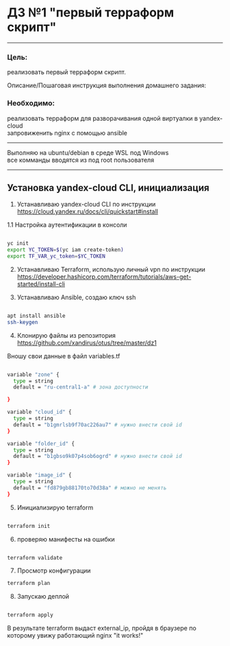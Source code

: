 # ДЗ №1 "первый терраформ скрипт"

---

### Цель:
реализовать первый терраформ скрипт.  

Описание/Пошаговая инструкция выполнения домашнего задания:

### Необходимо:

реализовать терраформ для разворачивания одной виртуалки в yandex-cloud  
запровиженить nginx с помощью ansible  

---

Выполняю на ubuntu/debian в среде WSL под Windows  
все комманды вводятся из под root пользователя

---

## Установка yandex-cloud CLI, инициализация

1. Устанавливаю yandex-cloud CLI по инструкции https://cloud.yandex.ru/docs/cli/quickstart#install  

1.1 Настройка аутентификации в консоли

```bash

yc init
export YC_TOKEN=$(yc iam create-token)
export TF_VAR_yc_token=$YC_TOKEN

```

2. Устанавливаю Terraform, использую личный vpn по инструкции https://developer.hashicorp.com/terraform/tutorials/aws-get-started/install-cli

3. Устанавливаю Ansible, создаю ключ ssh


```bash

apt install ansible
ssh-keygen

```

4. Клонирую файлы из репозитория https://github.com/xandirus/otus/tree/master/dz1

Вношу свои данные в файл variables.tf  

```bash

variable "zone" {
  type = string
  default = "ru-central1-a" # зона доступности

}

variable "cloud_id" {
  type = string
  default = "b1gmrlsb9f70ac226au7" # нужно внести свой id
}

variable "folder_id" {
  type = string
  default = "b1gbso9k07p4sob6ogrd" # нужно внести свой id 
}

variable "image_id" {
  type = string
  default = "fd879gb88170to70d38a" # можно не менять
}

```

5. Инициализирую terraform

```bash

terraform init

```

6. проверяю манифесты на ошибки

```bash

terraform validate

```

7. Просмотр конфигурации 

```bash
terraform plan

```

8. Запускаю деплой

```bash

terraform apply

```

В результате terraform выдаст external_ip, пройдя в браузере по которому увижу работающий nginx "it works!"